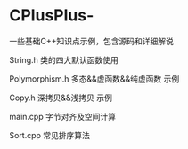 # CPlusPlus-
一些基础C++知识点示例，包含源码和详细解说

String.h 类的四大默认函数使用

Polymorphism.h 多态&&虚函数&&纯虚函数 示例

Copy.h 深拷贝&&浅拷贝 示例

main.cpp 字节对齐及空间计算

Sort.cpp 常见排序算法
